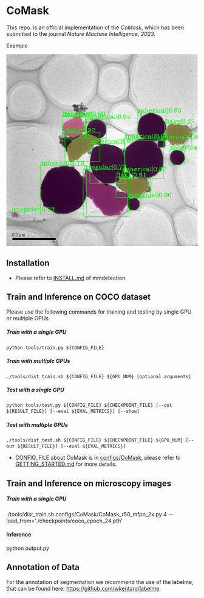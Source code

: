 # CoMask
This repo. is an official implementation of the *CoMask*, which  has been submitted to the journal *Nature Machine Intelligence, 2023*.

Example

![quantitative results](output/CoMask/E1.5.png)

## Installation
- Please refer to [INSTALL.md](docs/INSTALL.md) of mmdetection. 

## Train and Inference on COCO dataset
Please use the following commands for training and testing by single GPU or multiple GPUs.


#####  Train with a single GPU
```shell
python tools/train.py ${CONFIG_FILE}
```

#####  Train with multiple GPUs

```shell
./tools/dist_train.sh ${CONFIG_FILE} ${GPU_NUM} [optional arguments]
```
#####  Test with a single GPU

```shell
python tools/test.py ${CONFIG_FILE} ${CHECKPOINT_FILE} [--out ${RESULT_FILE}] [--eval ${EVAL_METRICS}] [--show]
```

#####  Test with multiple GPUs

```shell
./tools/dist_test.sh ${CONFIG_FILE} ${CHECKPOINT_FILE} ${GPU_NUM} [--out ${RESULT_FILE}] [--eval ${EVAL_METRICS}]
```

- CONFIG_FILE about CoMask is in [configs/CoMask](configs/CoMask), please refer to [GETTING_STARTED.md](docs/GETTING_STARTED.md) for more details.

## Train and Inference on microscopy images

#####  Train with a single GPU
./tools/dist_train.sh configs/CoMask/CoMask_r50_mfpn_2x.py 4 --load_from='./checkpoints/coco_epoch_24.pth'

#### Inference
python output.py

## Annotation of Data
For the annotation of segmentation we recommend the use of the labelme, that can be found here: https://github.com/wkentaro/labelme.
